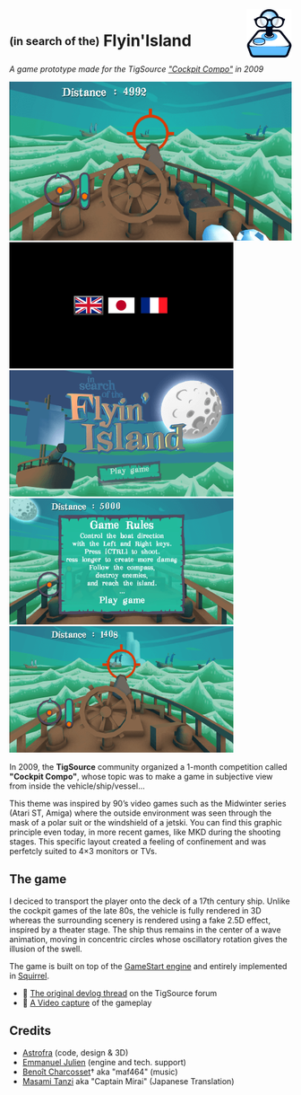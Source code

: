 
<img src="img/tigslogo.png" align="right" width="80"/>

# <sub><sup>(in search of the)</sup></sub> Flyin'Island

_A game prototype made for the TigSource ["Cockpit Compo"](https://www.tigsource.com/2009/02/20/cockpit-compo/) in 2009_

[![](img/flyin-island-shot000_thumb.png)](img/flyin-island-shot000.png)<br>
![](img/flyin-island-shot002.png)
![](img/flyin-island-shot003.png)<br>
![](img/flyin-island-shot004.png)
![](img/flyin-island-shot001.png)<br>

In 2009, the **TigSource** community organized a 1-month competition called **"Cockpit Compo"**, whose topic was to make a game in subjective view from inside the vehicle/ship/vessel…

This theme was inspired by 90’s video games such as the Midwinter series (Atari ST, Amiga) where the outside environment was seen through the mask of a polar suit or the windshield of a jetski. You can find this graphic principle even today, in more recent games, like MKD during the shooting stages. This specific layout created a feeling of confinement and was perfetcly suited to 4×3 monitors or TVs.

## The game

I deciced to transport the player onto the deck of a 17th century ship. Unlike the cockpit games of the late 80s, the vehicle is fully rendered in 3D whereas the surrounding scenery is rendered using a fake 2.5D effect, inspired by a theater stage. The ship thus remains in the center of a wave animation, moving in concentric circles whose oscillatory rotation gives the illusion of the swell.

The game is built on top of the [GameStart engine](https://www.youtube.com/@GameStart3D/videos) and entirely implemented in [Squirrel](https://github.com/albertodemichelis/squirrel).

- :tiger: [The original devlog thread](https://forums.tigsource.com/index.php?topic=5130.0) on the TigSource forum
- :vhs: [A Video capture](https://www.youtube.com/watch?v=BxLvjwyroVo) of the gameplay

## Credits

- [Astrofra]() (code, design & 3D)
- [Emmanuel Julien](https://github.com/ejulien/) (engine and tech. support)
- [Benoît Charcosset](https://www.pouet.net/topic.php?which=12360)† aka "maf464" (music)
- [Masami Tanzi](https://vocaloid.fandom.com/wiki/Captain_Mirai) aka "Captain Mirai" (Japanese Translation)
